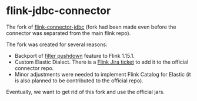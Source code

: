 # flink-jdbc-connector

The fork of [flink-connector-jdbc](https://github.com/apache/flink-connector-jdbc) (fork had been made even before the
connector was separated from the main flink repo).

The fork was created for several reasons:

- Backport of [filter pushdown](https://github.com/apache/flink/pull/20140) feature to Flink 1.15.1.
- Custom Elastic Dialect. There is a [Flink Jira ticket](https://issues.apache.org/jira/browse/FLINK-30702) to add it to
  the official connector repo.
- Minor adjustments were needed to implement Flink Catalog for Elastic (it is also planned to be contributed to the
  official repo).

Eventually, we want to get rid of this fork and use the official jars.
